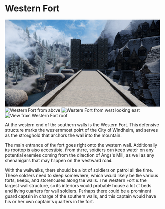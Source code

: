 # Western Fort

![](/windhelm/pics/westernfort1.png?raw=true "Western Fort")
![](/windhelm/pics/westernfort2.png?raw=true "Western Fort from above")
![](/windhelm/pics/westernfort3.png?raw=true "Western Fort from west looking east")
![](/windhelm/pics/westernfort4.png?raw=true "View from Western Fort roof")

At the western end of the southern walls is the Western Fort. This defensive structure marks the westernmost point of the City of Windhelm, and serves as the stronghold that anchors the wall into the mountain.

The main entrance of the fort goes right onto the western wall. Additionally its rooftop is also accessible. From there, soldiers can keep watch on any potential enemies coming from the direction of Anga's Mill, as well as any shenanigans that may happen on the westward road.

With the wallwalks, there should be a lot of soldiers on patrol all the time. These soldiers need to sleep somewhere, which would likely be the various forts, keeps, and storehouses along the walls. The Western Fort is the largest wall structure, so its interiors would probably house a lot of beds and living quarters for wall soldiers. Perhaps there could be a prominent guard captain in charge of the southern walls, and this captain would have his or her own captain's quarters in the fort.